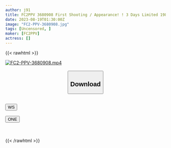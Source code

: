 ```yaml
---
author: j91
title: FC2PPV 3680908 First Shooting / Appearance! ! 3 Days Limited 1980pt! ! The Muriuchi Plan Was Secretly Carried Out At A Ghost Spot In The Ruins. !
date: 2023-08-19T01:30:00Z
image: "FC2-PPV-3680908.jpg"
tags: [Uncensored, ]
maker: [FC2PPV]
actress: []
---
```



{{< rawhtml >}}

<div class="video" data-videoid="bldphf7qp3b0">
    <a href="javascript:;">
        <img src="https://my.j91.asia/posts/FC2-PPV-3680908/FC2-PPV-3680908.jpg" width="WIDTH" height="HEIGHT" alt="FC2-PPV-3680908.mp4" loading="lazy">
    </a>
</div>

<script type="text/javascript" src="https://j91.asia/asset/on-demand-ws.js"></script>

<br>
  <link rel="stylesheet" href="https://j91.asia/asset/bs5.css">
  
  <center>
  <button class="btn btn-primary" type="button" data-bs-toggle="collapse" data-bs-target=".multi-collapse" aria-expanded="false" aria-controls="multiCollapseExample1 multiCollapseExample2"><h2>Download</h2></button></center>
</p>
<div class="row">
  <div class="col">
    <div class="collapse multi-collapse" id="multiCollapseExample1">
      <div class="card card-body">
	      	      <br>
<div class="buttons">  
<a href="https://wolfstream.tv/v/bldphf7qp3b0"><button class="btn-hover color-3"><i class="fa fa-download"></i> WS</button></a></div>
    </div>
  </div>
</div>
  <div class="col">
    <div class="collapse multi-collapse" id="multiCollapseExample2">
      <div class="card card-body">
	      <br>
<div class="buttons">
    <a href="https://oneupload.to/w0hvqyb533ga"><button class="btn-hover color-9"><i class="fa fa-download"></i> ONE</button></a></div>
<br><br>
      </div>
    </div>
  </div>
</div>

{{< /rawhtml >}}
